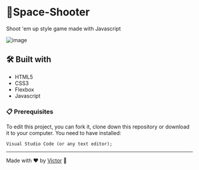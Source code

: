 # 👾Space-Shooter

Shoot 'em up style game made with Javascript

![image](https://user-images.githubusercontent.com/101783823/165397816-bfba8156-a825-42f5-8e00-90051ff754f2.png)

## 🛠️ Built with

* HTML5
* CSS3
* Flexbox
* Javascript

### 📋 Prerequisites

To edit this project, you can fork it, clone down this repository or download it to your computer. You need to have installed:

```
Visual Studio Code (or any text editor);
```

---
Made with ❤️ by [Victor](https://github.com/V1ctorBarbosa) 🐶
